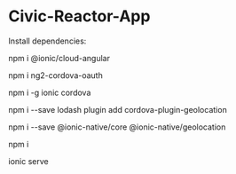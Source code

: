 # Civic-Reactor-App

Install dependencies:

npm i @ionic/cloud-angular

npm i ng2-cordova-oauth

npm i -g ionic cordova

npm i --save lodash plugin add cordova-plugin-geolocation

npm i --save @ionic-native/core @ionic-native/geolocation

npm i

ionic serve
